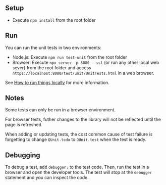 ## Setup

- Execute `npm install` from the root folder

## Run

You can run the unit tests in two environments:

- Node.js: Execute `npm run test-unit` from the root folder
- Browser: Execute `npx servez -p 8080 --ssl` (or run any other local web sever) from the root folder and access `https://localhost:8080/test/unit/UnitTests.html` in a web browser. 

See [How to run things locally](https://threejs.org/docs/#manual/introduction/How-to-run-things-locally) for more information.

## Notes

Some tests can only be run in a browser environment.

For browser tests, futher changes to the library will not be reflected until the page is refreshed.

When adding or updating tests, the cost common cause of test failure is forgetting to change `QUnit.todo` to `QUnit.test` when the test is ready.

## Debugging

To debug a test, add `debugger;` to the test code. Then, run the test in a browser and open the developer tools. The test will stop at the `debugger` statement and you can inspect the code.

